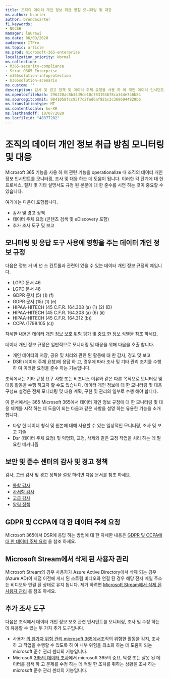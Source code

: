 ```yaml
---
title: 조직의 데이터 개인 정보 취급 방침 모니터링 및 대응
ms.author: bcarter
author: brendacarter
f1.keywords:
- NOCSH
manager: laurawi
ms.date: 06/09/2020
audience: ITPro
ms.topic: article
ms.prod: microsoft-365-enterprise
localization_priority: Normal
ms.collection:
- M365-security-compliance
- Strat_O365_Enterprise
- m365solution-infoprotection
- m365solution-scenario
ms.custom: ''
description: 감사 및 경고 정책 및 데이터 주체 요청을 사용 하 여 개인 데이터 인시던트를 모니터링 하 고 대응 합니다.
ms.openlocfilehash: 296220ac8b34d9ce10c783194b78ca344e746b84
ms.sourcegitcommit: 9841058fcc95f7c2fed6af92bc3c3686944829b6
ms.translationtype: MT
ms.contentlocale: ko-KR
ms.lasthandoff: 10/07/2020
ms.locfileid: "48377202"
---
```

# <a name="monitor-and-respond-to-data-privacy-incidents-in-your-organization"></a>조직의 데이터 개인 정보 취급 방침 모니터링 및 대응

Microsoft 365 기능을 사용 하 여 관련 기능을 operationalize 때 조직의 데이터 개인 정보 인시던트를 모니터링, 조사 및 대응 하는 데 도움이 됩니다. 이러한 각 단계에 대 한 프로세스, 절차 및 기타 설명서도 규정 된 본문에 대 한 준수를 시연 하는 것이 중요할 수 있습니다.

여기에는 다음이 포함됩니다. 

- 감사 및 경고 정책
- 데이터 주체 요청 (콘텐츠 검색 및 eDiscovery 포함)
- 추가 조사 도구 및 보고

## <a name="data-privacy-regulations-impacting-the-use-of-monitoring-and-response-tools"></a>모니터링 및 응답 도구 사용에 영향을 주는 데이터 개인 정보 규정

다음은 정보 거 버 넌 스 컨트롤과 관련이 있을 수 있는 데이터 개인 정보 규정의 예입니다.

- LGPD 문서 46
- LGPD 문서 48
- GDPR 문서 (5) (1) (f)
- GDPR 문서 (15) (1) (e)
- HIPAA-HITECH (45 C.F.R. 164.308 (a) (1) (2) (D)
- HIPAA-HITECH (45 C.F.R. 164.308 (a) (6) (ii)
- HIPAA-HITECH (45 C.F.R. 164.312 (b))
- CCPA (1798.105 (c))

자세한 내용은 [데이터 개인 정보 보호 위험 평가 및 중요 한 정보 식별](information-protection-deploy-assess.md)을 참조 하세요.

데이터 개인 정보 규정은 일반적으로 모니터링 및 대응을 위해 다음을 호출 합니다.

- 개인 데이터의 저장, 공유 및 처리와 관련 된 활동에 대 한 감사, 경고 및 보고
- DSR (데이터 주체 요청)에 응답 하 고, 경우에 따라 조사 및 기타 관리 조치를 수행 하 여 이러한 요청을 준수 하는 기능입니다.

조직에서는 기타 규정 요구 사항 또는 비즈니스 이유와 같은 다른 목적으로 모니터링 및 대응 활동을 수행 하고자 할 수도 있습니다. 데이터 개인 정보에 대 한 모니터링 및 대응 구성표 설정은 전체 모니터링 및 대응 계획, 구현 및 관리의 일부로 수행 해야 합니다.

이 문서에서는 365 Microsoft 365에서 데이터 개인 정보 규정에 대 한 모니터링 및 대응 체계를 시작 하는 데 도움이 되는 다음과 같은 사항을 설명 하는 유용한 기능을 소개 합니다. 

- 다양 한 데이터 형식 및 원본에 대해 사용할 수 있는 일상적인 모니터링, 조사 및 보고 기술
- Dsr (데이터 주체 요청) 및 익명화, 교정, 삭제와 같은 교정 작업을 처리 하는 데 필요한 메커니즘

## <a name="auditing-and-alert-policies-in-the-security-and-compliance-center"></a>보안 및 준수 센터의 감사 및 경고 정책

감사, 고급 감사 및 경고 정책을 설정 하려면 다음 문서를 참조 하세요.

- [통합 감사](../compliance/search-the-audit-log-in-security-and-compliance.md)
- [사서함 감사](../compliance/enable-mailbox-auditing.md)
- [고급 감사](../compliance/advanced-audit.md)
- [알림 정책](../compliance/alert-policies.md)

## <a name="data-subject-requests-for-the-gdpr-and-ccpa"></a>GDPR 및 CCPA에 대 한 데이터 주체 요청

Microsoft 365에서 DSR에 응답 하는 방법에 대 한 자세한 내용은 [GDPR 및 CCPA에 대 한 데이터 주체 요청](../compliance/gdpr-dsr-office365.md) 을 참조 하세요.

## <a name="manage-deleted-users-in-microsoft-stream"></a>Microsoft Stream에서 삭제 된 사용자 관리

Microsoft Stream의 경우 사용자가 Azure Active Directory에서 삭제 되는 경우 (Azure AD)이 지점 이전에 게시 된 스트림 비디오와 연결 된 경우 해당 전자 메일 주소는 비디오와 연결 된 상태로 유지 됩니다. 제거 하려면 [Microsoft Stream에서 삭제 된 사용자 관리](https://docs.microsoft.com/stream/managing-deleted-users) 를 참조 하세요.

## <a name="additional-investigative-tools"></a>추가 조사 도구

다음은 조직에서 데이터 개인 정보 보호 관련 인시던트를 모니터링, 조사 및 수정 하는 데 유용할 수 있는 두 가지 추가 도구입니다.

- 사용자 [의 참가자 위험 관리 microsoft 365에서](../compliance/insider-risk-management.md)조직의 위험한 활동을 감지, 조사 하 고 작업을 수행할 수 있도록 하 여 내부 위험을 최소화 하는 데 도움이 되는 microsoft 준수 관리 센터의 기능입니다.
- Microsoft [365의 데이터 조사](../compliance/overview-data-investigations.md)에서 microsoft 365의 중요, 악성 또는 잘못 된 데이터를 검색 하 고 문제를 수정 하는 데 적절 한 조치를 취하는 상황을 조사 하는 microsoft 준수 관리 센터의 기능입니다.
